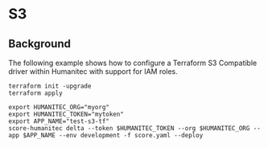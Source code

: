 # S3

## Background
The following example shows how to configure a Terraform S3 Compatible driver within Humanitec with support for IAM roles.

```
terraform init -upgrade
terraform apply

export HUMANITEC_ORG="myorg"
export HUMANITEC_TOKEN="mytoken"
export APP_NAME="test-s3-tf"
score-humanitec delta --token $HUMANITEC_TOKEN --org $HUMANITEC_ORG --app $APP_NAME --env development -f score.yaml --deploy
```
